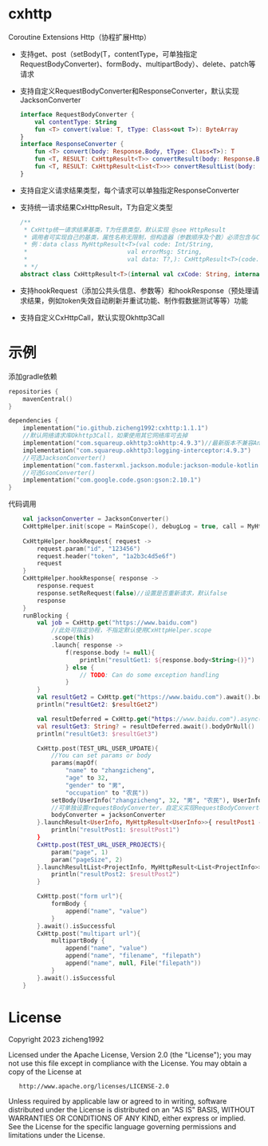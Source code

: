 # cxhttp

Coroutine Extensions Http（协程扩展Http）

- 支持get、post（setBody(T，contentType，可单独指定RequestBodyConverter)、formBody、multipartBody）、delete、patch等请求

- 支持自定义RequestBodyConverter和ResponseConverter，默认实现JacksonConverter

  ```kotlin
  interface RequestBodyConverter {
      val contentType: String
      fun <T> convert(value: T, tType: Class<out T>): ByteArray
  }
  interface ResponseConverter {
      fun <T> convert(body: Response.Body, tType: Class<T>): T
      fun <T, RESULT: CxHttpResult<T>> convertResult(body: Response.Body, resultType: Class<RESULT>): RESULT
      fun <T, RESULT: CxHttpResult<List<T>>> convertResultList(body: Response.Body, resultType: Class<RESULT>): RESULT
  }
  ```
  
- 支持自定义请求结果类型，每个请求可以单独指定ResponseConverter

- 支持统一请求结果CxHttpResult<T>，T为自定义类型

  ```kotlin
  /**
   * CxHttp统一请求结果基类，T为任意类型，默认实现 @see HttpResult
   * 调用者可实现自己的基类，属性名称无限制，但构造器（参数顺序及个数）必须包含与CxHttpResult一致的构造器
   * 例：data class MyHttpResult<T>(val code: Int/String,
   *                            val errorMsg: String,
   *                            val data: T?,): CxHttpResult<T>(code.toString(), errorMsg, data)
   * */
  abstract class CxHttpResult<T>(internal val cxCode: String, internal val cxMsg: String, internal val cxData: T?)
  ```

- 支持hookRequest（添加公共头信息、参数等）和hookResponse（预处理请求结果，例如token失效自动刷新并重试功能、制作假数据测试等等）功能

- 支持自定义CxHttpCall，默认实现Okhttp3Call

# 示例

添加gradle依赖

```kotlin
repositories {
    mavenCentral()
}

dependencies {
    implementation("io.github.zicheng1992:cxhttp:1.1.1")
    //默认网络请求库Okhttp3Call，如果使用其它网络库可去掉
    implementation("com.squareup.okhttp3:okhttp:4.9.3")//最新版本不兼容Android4.4
    implementation("com.squareup.okhttp3:logging-interceptor:4.9.3")
    //可选JacksonConverter()
    implementation("com.fasterxml.jackson.module:jackson-module-kotlin:2.14.2")
    //可选GsonConverter()
    implementation("com.google.code.gson:gson:2.10.1")
}
```

代码调用

```kotlin
    val jacksonConverter = JacksonConverter()
    CxHttpHelper.init(scope = MainScope(), debugLog = true, call = MyHttpCall(), converter = jacksonConverter)
    
    CxHttpHelper.hookRequest{ request ->
        request.param("id", "123456")
        request.header("token", "1a2b3c4d5e6f")
        request
    }
    CxHttpHelper.hookResponse{ response ->
        response.request
        response.setReRequest(false)//设置是否重新请求，默认false
        response
    }
    runBlocking {
        val job = CxHttp.get("https://www.baidu.com")
            //此处可指定协程，不指定默认使用CxHttpHelper.scope
            .scope(this)
        	.launch{ response ->
            	f(response.body != null){
                    println("resultGet1: ${response.body<String>()}")
                } else {
                    // TODO: Can do some exception handling
                }
        }
        val resultGet2 = CxHttp.get("https://www.baidu.com").await().bodyOrNull(String::class.java)
        println("resultGet2: $resultGet2")

        val resultDeferred = CxHttp.get("https://www.baidu.com").async()
        val resultGet3: String? = resultDeferred.await().bodyOrNull()
        println("resultGet3: $resultGet3")

        CxHttp.post(TEST_URL_USER_UPDATE){
            //You can set params or body
            params(mapOf(
                "name" to "zhangzicheng",
                "age" to 32,
                "gender" to "男",
                "occupation" to "农民"))
            setBody(UserInfo("zhangzicheng", 32, "男", "农民"), UserInfo::class.java)
            //可单独设置requestBodyConverter，自定义实现RequestBodyConverter接口即可，默认使用CxHttpHelper.init()设置的全局converter
            bodyConverter = jacksonConverter
        }.launchResult<UserInfo, MyHttpResult<UserInfo>>{ resultPost1 ->
            println("resultPost1: $resultPost1")
        }
        CxHttp.post(TEST_URL_USER_PROJECTS){
            param("page", 1)
            param("pageSize", 2)
        }.launchResultList<ProjectInfo, MyHttpResult<List<ProjectInfo>>>{ resultPost2 ->
            println("resultPost2: $resultPost2")
        }

        CxHttp.post("form url"){
            formBody {
                append("name", "value")
            }
        }.await().isSuccessful
        CxHttp.post("multipart url"){
            multipartBody {
                append("name", "value")
                append("name", "filename", "filepath")
                append("name", null, File("filepath"))
            }
        }.await().isSuccessful
    }
```

# License
Copyright 2023 zicheng1992

   Licensed under the Apache License, Version 2.0 (the "License");
   you may not use this file except in compliance with the License.
   You may obtain a copy of the License at

       http://www.apache.org/licenses/LICENSE-2.0

   Unless required by applicable law or agreed to in writing, software
   distributed under the License is distributed on an "AS IS" BASIS,
   WITHOUT WARRANTIES OR CONDITIONS OF ANY KIND, either express or implied.
   See the License for the specific language governing permissions and
   limitations under the License.
